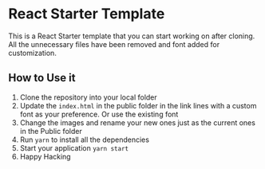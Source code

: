 # React Starter Template
This is a React Starter template that you can start working on after cloning. All the unnecessary files have been removed and font added for customization.

## How to Use it
1. Clone the repository into your local folder
2. Update the `index.html` in the public folder in the link lines with a custom font as your preference. Or use the existing font
3. Change the images and rename your new ones just as the current ones in the Public folder
4. Run `yarn` to install all the dependencies
5. Start your application `yarn start`
6. Happy Hacking
